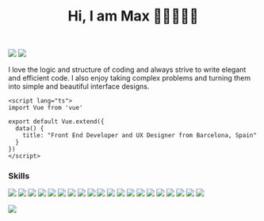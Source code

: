 <h1 align="center">Hi, I am Max 👋🏻👨🏻‍💻</h1><br>

<a href="https://www.linkedin.com/in/maxbelkin/" target="_blank"><img src="https://img.shields.io/badge/LinkedIn-0077B5?style=for-the-badge&logo=linkedin&logoColor=white"></img></a>
<a href="https://open.spotify.com/playlist/37i9dQZF1DWSw8liJZcPOI" target="_blank"><img src="https://img.shields.io/badge/Spotify-1ED760?&style=for-the-badge&logo=spotify&logoColor=white"></img></a>

I love the logic and structure of coding and always strive to write elegant and efficient code. I also enjoy taking complex problems and turning them into simple and beautiful interface designs.

```
<script lang="ts">
import Vue from 'vue'

export default Vue.extend({
  data() {
    title: "Front End Developer and UX Designer from Barcelona, Spain"
  }
})
</script>
```

### Skills
![](https://img.shields.io/badge/Vue.js-35495E?style=for-the-badge&logo=vue.js&logoColor=4FC08D)
![](https://img.shields.io/badge/HTML5-E34F26?style=for-the-badge&logo=html5&logoColor=white)
![](https://img.shields.io/badge/CSS3-1572B6?style=for-the-badge&logo=css3&logoColor=white)
![](https://img.shields.io/badge/Sass-CC6699?style=for-the-badge&logo=sass&logoColor=white)
![](https://img.shields.io/badge/JavaScript-F7DF1E?style=for-the-badge&logo=javascript&logoColor=black)
![](https://img.shields.io/badge/TypeScript-007ACC?style=for-the-badge&logo=typescript&logoColor=white)
![](https://img.shields.io/badge/Node.js-43853D?style=for-the-badge&logo=node.js&logoColor=white)
![](https://img.shields.io/badge/Express.js-404D59?style=for-the-badge)
![](https://img.shields.io/badge/Kotlin-0095D5?&style=for-the-badge&logo=kotlin&logoColor=white)
![](https://img.shields.io/badge/React-20232A?style=for-the-badge&logo=react&logoColor=61DAFB)
![](https://img.shields.io/badge/Tailwind_CSS-38B2AC?style=for-the-badge&logo=tailwind-css&logoColor=white)
![](https://img.shields.io/badge/Bootstrap-563D7C?style=for-the-badge&logo=bootstrap&logoColor=white)
![](https://img.shields.io/badge/MySQL-00000F?style=for-the-badge&logo=mysql&logoColor=white)
![](https://img.shields.io/badge/PostgreSQL-316192?style=for-the-badge&logo=postgresql&logoColor=white)
![](https://img.shields.io/badge/MongoDB-4EA94B?style=for-the-badge&logo=mongodb&logoColor=white)
![](https://img.shields.io/badge/Netlify-00C7B7?style=for-the-badge&logo=netlify&logoColor=white)
![](https://img.shields.io/badge/Heroku-430098?style=for-the-badge&logo=heroku&logoColor=white)
![](https://img.shields.io/badge/Amazon_AWS-232F3E?style=for-the-badge&logo=amazon-aws&logoColor=white)
![](https://img.shields.io/badge/Google_Cloud-4285F4?style=for-the-badge&logo=google-cloud&logoColor=white)
![](https://img.shields.io/badge/Microsoft_Azure-0089D6?style=for-the-badge&logo=microsoft-azure&logoColor=whit)

![](https://github-readme-stats.vercel.app/api/top-langs/?username=BelkinMax&theme=blue-green)

